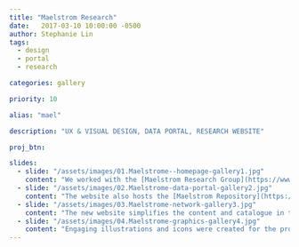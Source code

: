 ```yaml
---
title: "Maelstrom Research"
date:   2017-03-10 10:00:00 -0500
author: Stephanie Lin
tags:
  - design
  - portal
  - research

categories: gallery

priority: 10

alias: "mael"

description: "UX & VISUAL DESIGN, DATA PORTAL, RESEARCH WEBSITE"

proj_btn:

slides:
  - slide: "/assets/images/01.Maelstrome--homepage-gallery1.jpg"
    content: "We worked with the [Maelstrom Research Group](https://www.maelstrom-research.org/){:target=\"_blank\"} to create a new UX and interface design for their website and data portal. The purpose of the website is to help researchers understand that Maelstrom Research are a unique group who offers tools and methods supporting the entire research lifecycle."
  - slide: "/assets/images/02.Maelstrome-data-portal-gallery2.jpg"
    content: "The website also hosts the [Maelstrom Repository](https://www.maelstrom-research.org/repository){:target=\"_blank\"}, a searchable catalogue that encompasses extensive information about epidemiological studies aiming to help researchers find potential collaborators."
  - slide: "/assets/images/03.Maelstrome-network-gallery3.jpg"
    content: "The new website simplifies the content and catalogue in the hopes that researchers will be motivated to work with [Maelstrom Research](https://www.maelstrom-research.org/){:target=\"_blank\"} and understand the potential of harmonizing their data to be compatible with networks and studies around the world."
  - slide: "/assets/images/04.Maelstrome-graphics-gallery4.jpg"
    content: "Engaging illustrations and icons were created for the project to help illustrate complex concepts; such as [Maelstrom’s](https://www.maelstrom-research.org/){:target=\"_blank\"} Harmonization Guidelines."    
---
```

